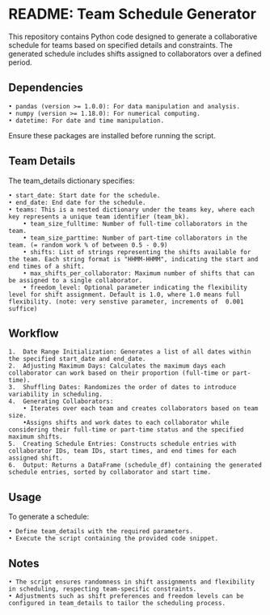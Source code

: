# README: Team Schedule Generator

This repository contains Python code designed to generate a collaborative schedule for teams based on specified details and constraints. The generated schedule includes shifts assigned to collaborators over a defined period.

## Dependencies

	• pandas (version >= 1.0.0): For data manipulation and analysis.
	• numpy (version >= 1.18.0): For numerical computing.
	• datetime: For date and time manipulation.

Ensure these packages are installed before running the script.

## Team Details

The team_details dictionary specifies:

	• start_date: Start date for the schedule.
	• end_date: End date for the schedule.
	• teams: This is a nested dictionary under the teams key, where each key represents a unique team identifier (team_bk). 
    	• team_size_fulltime: Number of full-time collaborators in the team.
    	• team_size_parttime: Number of part-time collaborators in the team. (= random work % of between 0.5 - 0.9)
    	• shifts: List of strings representing the shifts available for the team. Each string format is "HHMM-HHMM", indicating the start and end times of a shift.
    	• max_shifts_per_collaborator: Maximum number of shifts that can be assigned to a single collaborator.
    	• freedom_level: Optional parameter indicating the flexibility level for shift assignment. Default is 1.0, where 1.0 means full flexibility. (note: very senstive parameter, increments of 	0.001 suffice)

## Workflow

	1.	Date Range Initialization: Generates a list of all dates within the specified start_date and end_date.
	2.	Adjusting Maximum Days: Calculates the maximum days each collaborator can work based on their proportion (full-time or part-time).
	3.	Shuffling Dates: Randomizes the order of dates to introduce variability in scheduling.
	4.	Generating Collaborators:
  		• Iterates over each team and creates collaborators based on team size.
  		•Assigns shifts and work dates to each collaborator while considering their full-time or part-time status and the specified maximum shifts.
	5.	Creating Schedule Entries: Constructs schedule entries with collaborator IDs, team IDs, start times, and end times for each assigned shift.
	6.	Output: Returns a DataFrame (schedule_df) containing the generated schedule entries, sorted by collaborator and start time.

## Usage

To generate a schedule:

	• Define team_details with the required parameters.
	• Execute the script containing the provided code snippet.

## Notes

	• The script ensures randomness in shift assignments and flexibility in scheduling, respecting team-specific constraints.
	• Adjustments such as shift preferences and freedom levels can be configured in team_details to tailor the scheduling process.
